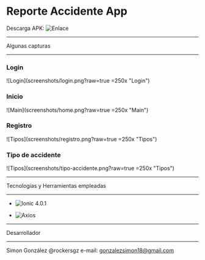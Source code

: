 Reporte Accidente App
=====================

Descarga APK: ![Enlace](https://drive.google.com/open?id=1WA7e0uyaQb-ijMehDALfbDlCHD8Whaji)

****************
Algunas capturas
****************

### Login

![Login](screenshots/login.png?raw=true =250x "Login")


### Inicio

![Main](screenshots/home.png?raw=true =250x "Main")


### Registro

![Tipos](screenshots/registro.png?raw=true =250x "Tipos")

### Tipo de accidente

![Tipos](screenshots/tipo-accidente.png?raw=true =250x "Tipos")


************************************
Tecnologías y Herramientas empleadas
************************************

- ![Ionic 4.0.1](https://ionicframework.com/)

- ![Axios](https://github.com/axios/axios)


*************
Desarrollador
*************

Simon González @rockersgz
e-mail: gonzalezsimon18@gmail.com